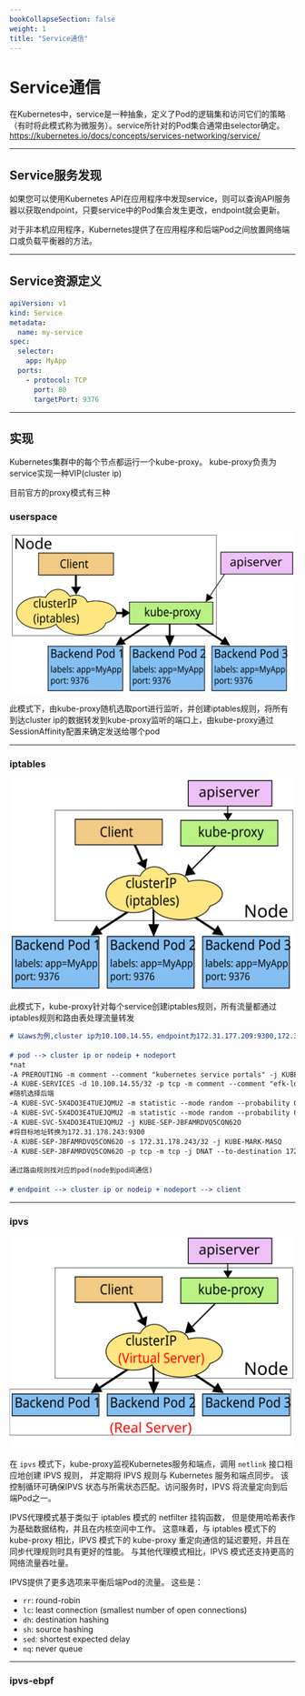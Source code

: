 ```yaml
---
bookCollapseSection: false
weight: 1
title: "Service通信"
---
```


# Service通信

在Kubernetes中，service是一种抽象，定义了Pod的逻辑集和访问它们的策略（有时将此模式称为微服务）。service所针对的Pod集合通常由selector确定。https://kubernetes.io/docs/concepts/services-networking/service/

***

## Service服务发现

如果您可以使用Kubernetes API在应用程序中发现service，则可以查询API服务器以获取endpoint，只要service中的Pod集合发生更改，endpoint就会更新。

对于非本机应用程序，Kubernetes提供了在应用程序和后端Pod之间放置网络端口或负载平衡器的方法。

***

## Service资源定义

```yaml
apiVersion: v1
kind: Service
metadata:
  name: my-service
spec:
  selector:
    app: MyApp
  ports:
    - protocol: TCP
      port: 80
      targetPort: 9376
```

***

## 实现

Kubernetes集群中的每个节点都运行一个kube-proxy。 kube-proxy负责为service实现一种VIP(cluster ip)

目前官方的proxy模式有三种

### userspace

![](userspace.svg)



此模式下，由kube-proxy随机选取port进行监听，并创建iptables规则，将所有到达cluster ip的数据转发到kube-proxy监听的端口上，由kube-proxy通过SessionAffinity配置来确定发送给哪个pod

***

### iptables

![](iptables.svg)

此模式下，kube-proxy针对每个service创建iptables规则，所有流量都通过iptables规则和路由表处理流量转发

```markdown
# 以aws为例,cluster ip为10.100.14.55，endpoint为172.31.177.209:9300,172.31.178.228:9300,172.31.178.243:9300

# pod --> cluster ip or nodeip + nodeport
*nat
-A PREROUTING -m comment --comment "kubernetes service portals" -j KUBE-SERVICES #所有流量先进入KUBE-SERVICES检查
-A KUBE-SERVICES -d 10.100.14.55/32 -p tcp -m comment --comment "efk-logs/elasticsearch-master:transport cluster IP" -m tcp --dport 9300 -j KUBE-SVC-5X4DO3E4TUEJQMU2   #匹配目的ip为10.100.14.55
#随机选择后端
-A KUBE-SVC-5X4DO3E4TUEJQMU2 -m statistic --mode random --probability 0.33333333349 -j KUBE-SEP-YUFQX2WIG47HGIFG
-A KUBE-SVC-5X4DO3E4TUEJQMU2 -m statistic --mode random --probability 0.50000000000 -j KUBE-SEP-5NAUVOHACN3LRMPO
-A KUBE-SVC-5X4DO3E4TUEJQMU2 -j KUBE-SEP-JBFAMRDVQ5CON62O
#将目标地址转换为172.31.178.243:9300
-A KUBE-SEP-JBFAMRDVQ5CON62O -s 172.31.178.243/32 -j KUBE-MARK-MASQ
-A KUBE-SEP-JBFAMRDVQ5CON62O -p tcp -m tcp -j DNAT --to-destination 172.31.178.243:9300

通过路由规则找对应的pod(node到pod间通信)

# endpoint --> cluster ip or nodeip + nodeport --> client


```

***

### ipvs

![](ipvs.svg)



在 `ipvs` 模式下，kube-proxy监视Kubernetes服务和端点，调用 `netlink` 接口相应地创建 IPVS 规则， 并定期将 IPVS 规则与 Kubernetes 服务和端点同步。 该控制循环可确保IPVS 状态与所需状态匹配。访问服务时，IPVS 将流量定向到后端Pod之一。

IPVS代理模式基于类似于 iptables 模式的 netfilter 挂钩函数， 但是使用哈希表作为基础数据结构，并且在内核空间中工作。 这意味着，与 iptables 模式下的 kube-proxy 相比，IPVS 模式下的 kube-proxy 重定向通信的延迟要短，并且在同步代理规则时具有更好的性能。 与其他代理模式相比，IPVS 模式还支持更高的网络流量吞吐量。

IPVS提供了更多选项来平衡后端Pod的流量。 这些是：

- `rr`: round-robin
- `lc`: least connection (smallest number of open connections)
- `dh`: destination hashing
- `sh`: source hashing
- `sed`: shortest expected delay
- `nq`: never queue

***

### ipvs-ebpf


